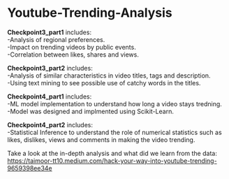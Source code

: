 # Youtube-Trending-Analysis
<b>Checkpoint3_part1</b> includes:  
-Analysis of regional preferences.  
-Impact on trending videos by public events.  
-Correlation between likes, shares and views.  

<b>Checkpoint3_part2</b> includes:  
-Analysis of similar characteristics in video titles, tags and description.  
-Using text mining to see possible use of catchy words in the titles.  

<b>Checkpoint4_part1</b> includes:  
-ML model implementation to understand how long a video stays tredning.  
-Model was designed and implmented using Scikit-Learn.  

<b>Checkpoint4_part2</b> includes:  
-Statistical Inference to understand the role of numerical statistics such as likes, dislikes, views and comments in making the video trending.  

Take a look at the in-depth analysis and what did we learn from the data:  
https://taimoor-tt10.medium.com/hack-your-way-into-youtube-trending-9659398ee34e
